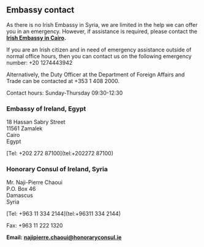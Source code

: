 ## Embassy contact

As there is no Irish Embassy in Syria, we are limited in the help we can offer you in an emergency. However, if assistance is required, please contact the [**Irish Embassy in Cairo**](https://www.ireland.ie/en/egypt/cairo/)**.**

If you are an Irish citizen and in need of emergency assistance outside of normal office hours, then you can contact us on the following emergency number: +20 1274443942

Alternatively, the Duty Officer at the Department of Foreign Affairs and Trade can be contacted at +353 1 408 2000.

Contact hours: Sunday-Thursday 09:30-12:30

### Embassy of Ireland, Egypt

18 Hassan Sabry Street   
11561 Zamalek   
Cairo   
Egypt

[Tel: +202 272 87100](tel:+202272 87100)

### Honorary Consul of Ireland, Syria

Mr. Naji-Pierre Chaoui   
P.O. Box 46   
Damascus   
Syria

[Tel: +963 11 334 2144](tel:+96311 334 2144)

Fax: +963 11 222 1320

**Email:** [**najipierre.chaoui@honoraryconsul.ie**](mailto:najipierre.chaoui@honoraryconsul.ie)